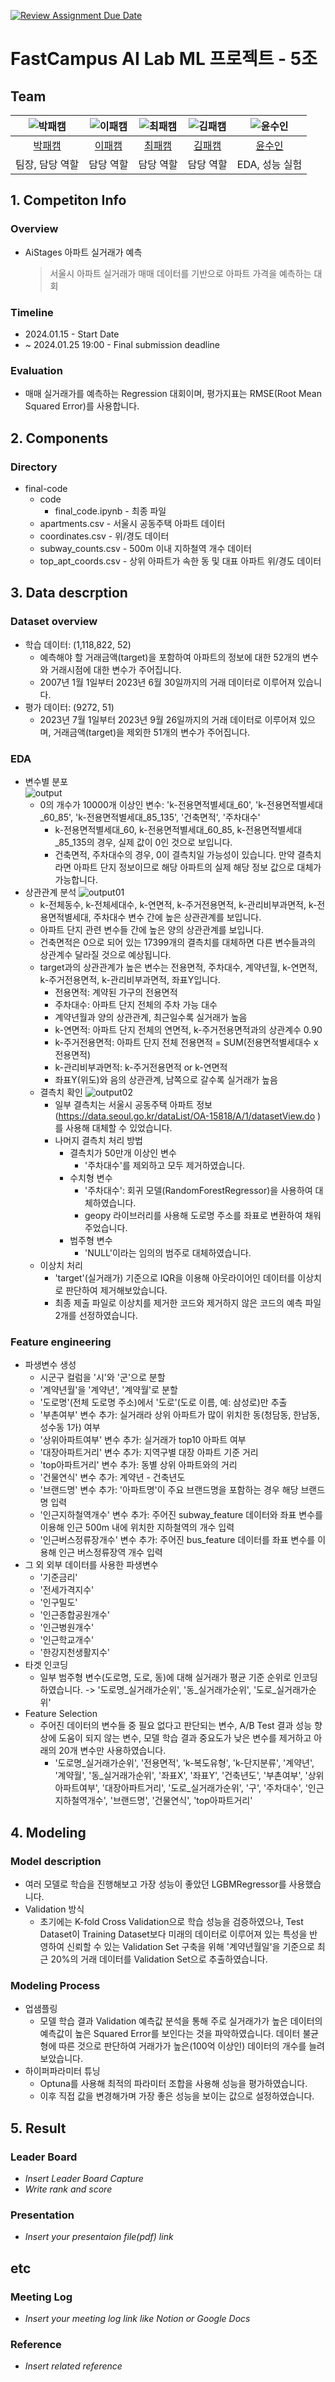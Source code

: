 [![Review Assignment Due Date](https://classroom.github.com/assets/deadline-readme-button-24ddc0f5d75046c5622901739e7c5dd533143b0c8e959d652212380cedb1ea36.svg)](https://classroom.github.com/a/g6ZC_OOE)
# FastCampus AI Lab ML 프로젝트 - 5조

## Team

| ![박패캠](https://tvstore-phinf.pstatic.net/20210907_263/1631002069199vDKNA_JPEG/00033.jpg) | ![이패캠](https://avatars.githubusercontent.com/u/156163982?v=4) | ![최패캠](https://avatars.githubusercontent.com/u/156163982?v=4) | ![김패캠](https://avatars.githubusercontent.com/u/156163982?v=4) | ![윤수인](https://drive.google.com/file/d/11bjWNo5S5Yyqs84BUbq2RFrfTQ5E7Cox/view?usp=sharing) | 
| :--------------------------------------------------------------: | :--------------------------------------------------------------: | :--------------------------------------------------------------: | :--------------------------------------------------------------: | :--------------------------------------------------------------: |
|            [박패캠](https://github.com/UpstageAILab)             |            [이패캠](https://github.com/UpstageAILab)             |            [최패캠](https://github.com/UpstageAILab)             |            [김패캠](https://github.com/UpstageAILab)             |            [윤수인](https://github.com/UpstageAILab)             |
|                            팀장, 담당 역할                             |                            담당 역할                             |                            담당 역할                             |                            담당 역할                             |                            EDA, 성능 실험                             |

## 1. Competiton Info

### Overview

- AiStages 아파트 실거래가 예측
	> 서울시 아파트 실거래가 매매 데이터를 기반으로 아파트 가격을 예측하는 대회

### Timeline

- 2024.01.15 - Start Date
- ~ 2024.01.25 19:00 - Final submission deadline

### Evaluation

- 매매 실거래가를 예측하는 Regression 대회이며, 평가지표는 RMSE(Root Mean Squared Error)를 사용합니다.

## 2. Components

### Directory

- final-code
	- code
		- final_code.ipynb - 최종 파일
	- apartments.csv - 서울시 공동주택 아파트 데이터
	- coordinates.csv - 위/경도 데이터
	- subway_counts.csv - 500m 이내 지하철역 개수 데이터 
	- top_apt_coords.csv - 상위 아파트가 속한 동 및 대표 아파트 위/경도 데이터

## 3. Data descrption

### Dataset overview

- 학습 데이터: (1,118,822, 52)
	- 예측해야 할 거래금액(target)을 포함하여 아파트의 정보에 대한 52개의 변수와 거래시점에 대한 변수가 주어집니다.
	- 2007년 1월 1일부터 2023년 6월 30일까지의 거래 데이터로 이루어져 있습니다.
- 평가 데이터: (9272, 51)
	- 2023년 7월 1일부터 2023년 9월 26일까지의 거래 데이터로 이루어져 있으며, 거래금액(target)을 제외한 51개의 변수가 주어집니다.

### EDA

- 변수별 분포	
	![output](https://github.com/UpstageAILab/upstage-ml-regression-05/assets/40953615/78f35cda-723f-4832-9113-5a3e6352b924)
	- 0의 개수가 10000개 이상인 변수: 'k-전용면적별세대_60', 'k-전용면적별세대_60_85', 'k-전용면적별세대_85_135', '건축면적', '주차대수'
		- k-전용면적별세대_60, k-전용면적별세대_60_85, k-전용면적별세대_85_135의 경우, 실제 값이 0인 것으로 보입니다.
		- 건축면적, 주차대수의 경우, 0이 결측치일 가능성이 있습니다. 만약 결측치라면 아파트 단지 정보이므로 해당 아파트의 실제 해당 정보 값으로 대체가 가능합니다.
- 상관관계 분석
	![output01](https://github.com/UpstageAILab/upstage-ml-regression-05/assets/40953615/248d0600-5282-4e0f-b211-3d3434a803f3)
	- k-전체동수, k-전체세대수, k-연면적, k-주거전용면적, k-관리비부과면적, k-전용면적별세대, 주차대수 변수 간에 높은 상관관계를 보입니다.
	- 아파트 단지 관련 변수들 간에 높은 양의 상관관계를 보입니다.
	- 건축면적은 0으로 되어 있는 17399개의 결측치를 대체하면 다른 변수들과의 상관계수 달라질 것으로 예상됩니다.
	- target과의 상관관계가 높은 변수는 전용면적, 주차대수, 계약년월, k-연면적, k-주거전용면적, k-관리비부과면적, 좌표Y입니다.
		- 전용면적: 계약된 가구의 전용면적
		- 주차대수: 아파트 단지 전체의 주차 가능 대수
		- 계약년월과 양의 상관관계, 최근일수록 실거래가 높음
		- k-연면적: 아파트 단지 전체의 연면적, k-주거전용면적과의 상관계수 0.90
		- k-주거전용면적: 아파트 단지 전체 전용면적 = SUM(전용면적별세대수 x 전용면적)
		- k-관리비부과면적: k-주거전용면적 or k-연면적
		- 좌표Y(위도)와 음의 상관관계, 남쪽으로 갈수록 실거래가 높음
	-  결측치 확인
		![output02](https://github.com/UpstageAILab/upstage-ml-regression-05/assets/40953615/85a79df0-a155-455b-8c28-8bfbffce2646)
		- 일부 결측치는 서울시 공동주택 아파트 정보(https://data.seoul.go.kr/dataList/OA-15818/A/1/datasetView.do )를 사용해 대체할 수 있었습니다.
		- 나머지 결측치 처리 방법
			- 결측치가 50만개 이상인 변수
				-  '주차대수'를 제외하고 모두 제거하였습니다.
			- 수치형 변수
				- '주차대수': 회귀 모델(RandomForestRegressor)을 사용하여 대체하였습니다.
				- geopy 라이브러리를 사용해 도로명 주소를 좌표로 변환하여 채워주었습니다.
			- 범주형 변수
				- 'NULL'이라는 임의의 범주로 대체하였습니다.
	- 이상치 처리
   		- 'target'(실거래가) 기준으로 IQR을 이용해 아웃라이어인 데이터를 이상치로 판단하여 제거해보았습니다.
		- 최종 제출 파일로 이상치를 제거한 코드와 제거하지 않은 코드의 예측 파일 2개를 선정하였습니다.

### Feature engineering
- 파생변수 생성
	- 시군구 컬럼을 '시'와 '군'으로 분할
	- '계약년월'을 '계약년', '계약월'로 분할
	- '도로명'(전체 도로명 주소)에서 '도로'(도로 이름, 예: 삼성로)만 추출
	- '부촌여부' 변수 추가: 실거래라 상위 아파트가 많이 위치한 동(청담동, 한남동, 성수동 1가) 여부
	- '상위아파트여부' 변수 추가: 실거래가 top10 아파트 여부
	- '대장아파트거리' 변수 추가: 지역구별 대장 아파트 기준 거리
	- 'top아파트거리' 변수 추가: 동별 상위 아파트와의 거리 
	- '건물연식' 변수 추가: 계약년 - 건축년도
	- '브랜드명' 변수 추가: '아파트명'이 주요 브랜드명을 포함하는 경우 해당 브랜드명 입력
	- '인근지하철역개수' 변수 추가: 주어진 subway_feature 데이터와 좌표 변수를 이용해 인근 500m 내에 위치한 지하철역의 개수 입력
   	- '인근버스정류장개수' 변수 추가: 주어진 bus_feature 데이터를 좌표 변수를 이용해 인근 버스정류장역 개수 입력
- 그 외 외부 데이터를 사용한 파생변수
  	- '기준금리'
  	- '전세가격지수'
  	- '인구밀도'
  	- '인근종합공원개수'
  	- '인근병원개수'
  	- '인근학교개수'
  	- '한강지천생활지수'
- 타겟 인코딩
	- 일부 범주형 변수(도로명, 도로, 동)에 대해 실거래가 평균 기준 순위로 인코딩하였습니다. -> '도로명_실거래가순위', '동_실거래가순위', '도로_실거래가순위'
- Feature Selection
	- 주어진 데이터의 변수들 중 필요 없다고 판단되는 변수, A/B Test 결과 성능 향상에 도움이 되지 않는 변수, 모델 학습 결과 중요도가 낮은 변수를 제거하고 아래의 20개 변수만 사용하였습니다.
		- '도로명_실거래가순위', '전용면적', 'k-복도유형', 'k-단지분류', '계약년', '계약월', '동_실거래가순위', '좌표X', '좌표Y', '건축년도', '부촌여부', '상위아파트여부', '대장아파트거리', '도로_실거래가순위', '구', '주차대수', '인근지하철역개수', '브랜드명', '건물연식', 'top아파트거리'
		
## 4. Modeling

### Model description

- 여러 모델로 학습을 진행해보고 가장 성능이 좋았던 LGBMRegressor를 사용했습니다.
- Validation 방식
	- 초기에는 K-fold Cross Validation으로 학습 성능을 검증하였으나, Test Dataset이 Training Dataset보다 미래의 데이터로 이루어져 있는 특성을 반영하여 신뢰할 수 있는 Validation Set 구축을 위해 '계약년월일'을 기준으로 최근 20%의 거래 데이터를 Validation Set으로 추출하였습니다. 

### Modeling Process
- 업샘플링
	- 모델 학습 결과 Validation 예측값 분석을 통해 주로 실거래가가 높은 데이터의 예측값이 높은 Squared Error를 보인다는 것을 파악하였습니다. 데이터 불균형에 따른 것으로 판단하여 거래가가 높은(100억 이상인) 데이터의 개수를 늘려보았습니다. 
- 하이퍼파라미터 튜닝
	- Optuna를 사용해 최적의 파라미터 조합을 사용해 성능을 평가하였습니다.
	- 이후 직접 값을 변경해가며 가장 좋은 성능을 보이는 값으로 설정하였습니다.

## 5. Result

### Leader Board

- _Insert Leader Board Capture_
- _Write rank and score_

### Presentation

- _Insert your presentaion file(pdf) link_

## etc

### Meeting Log

- _Insert your meeting log link like Notion or Google Docs_

### Reference

- _Insert related reference_
